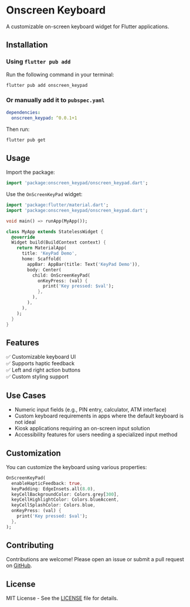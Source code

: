 # Onscreen Keyboard

A customizable on-screen keyboard widget for Flutter applications.

## Installation

### **Using `flutter pub add`**
Run the following command in your terminal:

```sh
flutter pub add onscreen_keypad
```

### **Or manually add it to `pubspec.yaml`**
```yaml
dependencies:
  onscreen_keypad: ^0.0.1+1
```

Then run:

```sh
flutter pub get
```

## Usage

Import the package:

```dart
import 'package:onscreen_keypad/onscreen_keypad.dart';
```

Use the `OnScreenKeyPad` widget:

```dart
import 'package:flutter/material.dart';
import 'package:onscreen_keypad/onscreen_keypad.dart';

void main() => runApp(MyApp());

class MyApp extends StatelessWidget {
  @override
  Widget build(BuildContext context) {
    return MaterialApp(
      title: 'KeyPad Demo',
      home: Scaffold(
        appBar: AppBar(title: Text('KeyPad Demo')),
        body: Center(
          child: OnScreenKeyPad(
            onKeyPress: (val) {
              print('Key pressed: $val');
            },
          ),
        ),
      ),
    );
  }
}
```

## Features

✅ Customizable keyboard UI  
✅ Supports haptic feedback  
✅ Left and right action buttons  
✅ Custom styling support  

## Use Cases

- Numeric input fields (e.g., PIN entry, calculator, ATM interface)
- Custom keyboard requirements in apps where the default keyboard is not ideal
- Kiosk applications requiring an on-screen input solution
- Accessibility features for users needing a specialized input method

## Customization

You can customize the keyboard using various properties:

```dart
OnScreenKeyPad(
  enableHapticFeedback: true,
  keyPadding: EdgeInsets.all(8.0),
  keyCellBackgroundColor: Colors.grey[300],
  keyCellHighlightColor: Colors.blueAccent,
  keyCellSplashColor: Colors.blue,
  onKeyPress: (val) {
    print('Key pressed: $val');
  },
);
```

## Contributing

Contributions are welcome! Please open an issue or submit a pull request on [GitHub](https://github.com/yourusername/flutter_keypad_package).

## License

MIT License - See the [LICENSE](LICENSE) file for details.

